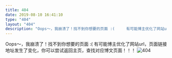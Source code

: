 ```yaml
---
title: 404
date: 2019-08-10 16:41:10
type: "404"
layout: "404"
description: "Oops～，我崩溃了！找不到你想要的页面 :(     有可能博主优化了网站url，页面链接地址发生了变化，你可以尝试返回主页，查找对应博文页面！！！"
---
```


Oops～，我崩溃了！找不到你想要的页面 :(     有可能博主优化了网站url，页面链接地址发生了变化，你可以尝试返回主页，查找对应博文页面！！！
![404](https://gimg2.baidu.com/image_search/src=http%3A%2F%2Fc-ssl.duitang.com%2Fuploads%2Fitem%2F201410%2F22%2F20141022124036_H3B2Y.thumb.400_0.gif&refer=http%3A%2F%2Fc-ssl.duitang.com&app=2002&size=f9999,10000&q=a80&n=0&g=0n&fmt=auto?sec=1711284122&t=b83a1042d18917076d41334fd3f7e454  "baidu")
<Script>

// 定时跳转
setTimeout("javascript:location.href='http://www.n-bc.top'",3000);
</Script>